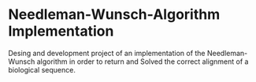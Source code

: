 # Needleman-Wunsch-Algorithm Implementation
Desing and development project of an implementation of the Needleman-Wunsch algorithm in order to return and Solved the correct alignment of a biological sequence. 

